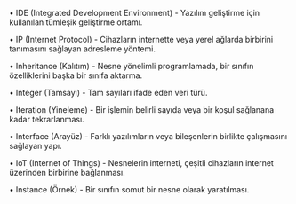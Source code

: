 •	IDE (Integrated Development Environment) - Yazılım geliştirme için kullanılan tümleşik geliştirme ortamı.

 •	IP (Internet Protocol) - Cihazların internette veya yerel ağlarda birbirini tanımasını sağlayan adresleme yöntemi.

 •	Inheritance (Kalıtım) - Nesne yönelimli programlamada, bir sınıfın özelliklerini başka bir sınıfa aktarma.

 •	Integer (Tamsayı) - Tam sayıları ifade eden veri türü.

 •	Iteration (Yineleme) - Bir işlemin belirli sayıda veya bir koşul sağlanana kadar tekrarlanması.

 •	Interface (Arayüz) - Farklı yazılımların veya bileşenlerin birlikte çalışmasını sağlayan yapı.

 •	IoT (Internet of Things) - Nesnelerin interneti, çeşitli cihazların internet üzerinden birbirine bağlanması.

 •	Instance (Örnek) - Bir sınıfın somut bir nesne olarak yaratılması.
